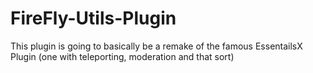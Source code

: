 # FireFly-Utils-Plugin

This plugin is going to basically be a remake of the famous EssentailsX Plugin (one with teleporting, moderation and that sort)

